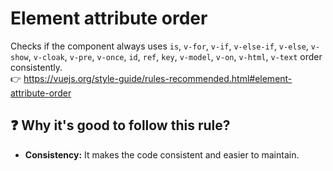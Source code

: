 # Element attribute order

Checks if the component always uses `is`, `v-for`, `v-if`, `v-else-if`, `v-else`, `v-show`, `v-cloak`, `v-pre`, `v-once`, `id`, `ref`, `key`, `v-model`, `v-on`, `v-html`, `v-text` order consistently. &nbsp;&nbsp;<br />
👉 https://vuejs.org/style-guide/rules-recommended.html#element-attribute-order

## ❓ Why it's good to follow this rule?

- **Consistency:** It makes the code consistent and easier to maintain.
